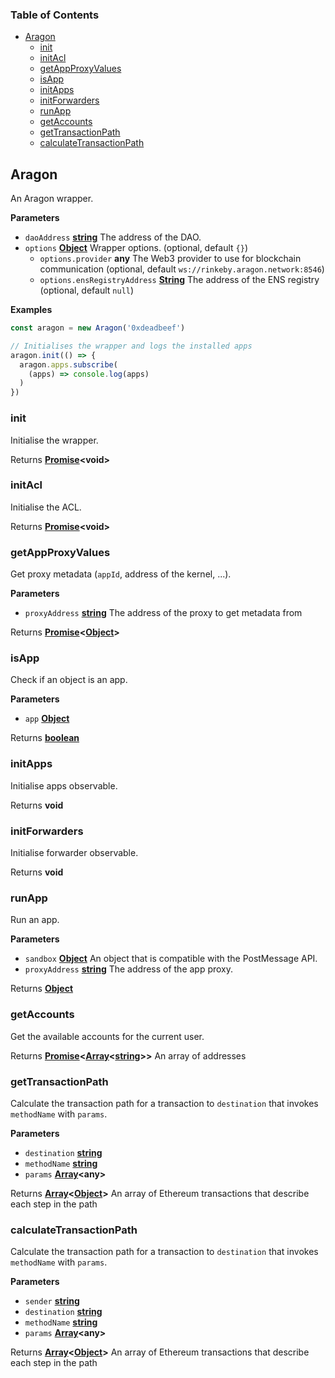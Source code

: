 <!-- Generated by documentation.js. Update this documentation by updating the source code. -->

### Table of Contents

-   [Aragon](#aragon)
    -   [init](#init)
    -   [initAcl](#initacl)
    -   [getAppProxyValues](#getappproxyvalues)
    -   [isApp](#isapp)
    -   [initApps](#initapps)
    -   [initForwarders](#initforwarders)
    -   [runApp](#runapp)
    -   [getAccounts](#getaccounts)
    -   [getTransactionPath](#gettransactionpath)
    -   [calculateTransactionPath](#calculatetransactionpath)

## Aragon

An Aragon wrapper.

**Parameters**

-   `daoAddress` **[string](https://developer.mozilla.org/docs/Web/JavaScript/Reference/Global_Objects/String)** The address of the DAO.
-   `options` **[Object](https://developer.mozilla.org/docs/Web/JavaScript/Reference/Global_Objects/Object)** Wrapper options. (optional, default `{}`)
    -   `options.provider` **any** The Web3 provider to use for blockchain communication (optional, default `ws://rinkeby.aragon.network:8546`)
    -   `options.ensRegistryAddress` **[String](https://developer.mozilla.org/docs/Web/JavaScript/Reference/Global_Objects/String)** The address of the ENS registry (optional, default `null`)

**Examples**

```javascript
const aragon = new Aragon('0xdeadbeef')

// Initialises the wrapper and logs the installed apps
aragon.init(() => {
  aragon.apps.subscribe(
    (apps) => console.log(apps)
  )
})
```

### init

Initialise the wrapper.

Returns **[Promise](https://developer.mozilla.org/docs/Web/JavaScript/Reference/Global_Objects/Promise)&lt;void>** 

### initAcl

Initialise the ACL.

Returns **[Promise](https://developer.mozilla.org/docs/Web/JavaScript/Reference/Global_Objects/Promise)&lt;void>** 

### getAppProxyValues

Get proxy metadata (`appId`, address of the kernel, ...).

**Parameters**

-   `proxyAddress` **[string](https://developer.mozilla.org/docs/Web/JavaScript/Reference/Global_Objects/String)** The address of the proxy to get metadata from

Returns **[Promise](https://developer.mozilla.org/docs/Web/JavaScript/Reference/Global_Objects/Promise)&lt;[Object](https://developer.mozilla.org/docs/Web/JavaScript/Reference/Global_Objects/Object)>** 

### isApp

Check if an object is an app.

**Parameters**

-   `app` **[Object](https://developer.mozilla.org/docs/Web/JavaScript/Reference/Global_Objects/Object)** 

Returns **[boolean](https://developer.mozilla.org/docs/Web/JavaScript/Reference/Global_Objects/Boolean)** 

### initApps

Initialise apps observable.

Returns **void** 

### initForwarders

Initialise forwarder observable.

Returns **void** 

### runApp

Run an app.

**Parameters**

-   `sandbox` **[Object](https://developer.mozilla.org/docs/Web/JavaScript/Reference/Global_Objects/Object)** An object that is compatible with the PostMessage API.
-   `proxyAddress` **[string](https://developer.mozilla.org/docs/Web/JavaScript/Reference/Global_Objects/String)** The address of the app proxy.

Returns **[Object](https://developer.mozilla.org/docs/Web/JavaScript/Reference/Global_Objects/Object)** 

### getAccounts

Get the available accounts for the current user.

Returns **[Promise](https://developer.mozilla.org/docs/Web/JavaScript/Reference/Global_Objects/Promise)&lt;[Array](https://developer.mozilla.org/docs/Web/JavaScript/Reference/Global_Objects/Array)&lt;[string](https://developer.mozilla.org/docs/Web/JavaScript/Reference/Global_Objects/String)>>** An array of addresses

### getTransactionPath

Calculate the transaction path for a transaction to `destination`
that invokes `methodName` with `params`.

**Parameters**

-   `destination` **[string](https://developer.mozilla.org/docs/Web/JavaScript/Reference/Global_Objects/String)** 
-   `methodName` **[string](https://developer.mozilla.org/docs/Web/JavaScript/Reference/Global_Objects/String)** 
-   `params` **[Array](https://developer.mozilla.org/docs/Web/JavaScript/Reference/Global_Objects/Array)&lt;any>** 

Returns **[Array](https://developer.mozilla.org/docs/Web/JavaScript/Reference/Global_Objects/Array)&lt;[Object](https://developer.mozilla.org/docs/Web/JavaScript/Reference/Global_Objects/Object)>** An array of Ethereum transactions that describe each step in the path

### calculateTransactionPath

Calculate the transaction path for a transaction to `destination`
that invokes `methodName` with `params`.

**Parameters**

-   `sender` **[string](https://developer.mozilla.org/docs/Web/JavaScript/Reference/Global_Objects/String)** 
-   `destination` **[string](https://developer.mozilla.org/docs/Web/JavaScript/Reference/Global_Objects/String)** 
-   `methodName` **[string](https://developer.mozilla.org/docs/Web/JavaScript/Reference/Global_Objects/String)** 
-   `params` **[Array](https://developer.mozilla.org/docs/Web/JavaScript/Reference/Global_Objects/Array)&lt;any>** 

Returns **[Array](https://developer.mozilla.org/docs/Web/JavaScript/Reference/Global_Objects/Array)&lt;[Object](https://developer.mozilla.org/docs/Web/JavaScript/Reference/Global_Objects/Object)>** An array of Ethereum transactions that describe each step in the path

